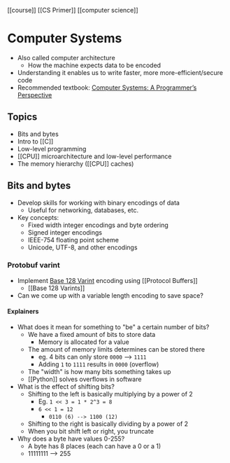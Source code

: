 [[course]] [[CS Primer]] [[computer science]]
# Computer Systems
- Also called computer architecture
	- How the machine expects data to be encoded
- Understanding it enables us to write faster, more more-efficient/secure code
- Recommended textbook: [Computer Systems: A Programmer’s Perspective](http://csapp.cs.cmu.edu/)
## Topics
- Bits and bytes
- Intro to [[C]]
- Low-level programming
- [[CPU]] microarchitecture and low-level performance
- The memory hierarchy ([[CPU]] caches)
## Bits and bytes
- Develop skills for working with binary encodings of data
	- Useful for networking, databases, etc.
- Key concepts:
	- Fixed width integer encodings and byte ordering
	- Signed integer encodings
	- IEEE-754 floating point scheme
	- Unicode, UTF-8, and other encodings
### Protobuf varint
- Implement [Base 128 Varint](https://protobuf.dev/programming-guides/encoding/#varints) encoding using [[Protocol Buffers]]
	- [[Base 128 Varints]]
- Can we come up with a variable length encoding to save space?
#### Explainers
- What does it mean for something to "be" a certain number of bits?
	- We have a fixed amount of bits to store data
		- Memory is allocated for a value
	- The amount of memory limits determines can be stored there
		- eg. 4 bits can only store `0000` --> `1111`
		- Adding `1` to `1111` results in `0000` (overflow)
	- The "width" is how many bits something takes up
	- [[Python]] solves overflows in software
- What is the effect of shifting bits?
	- Shifting to the left is basically multiplying by a power of 2
		- Eg. `1 << 3 = 1 * 2^3 = 8`
		- `6 << 1 = 12`
			- `0110 (6) --> 1100 (12)`
	- Shifting to the right is basically dividing by a power of 2
	- When you bit shift left or right, you truncate
- Why does a byte have values 0-255?
	- A byte has 8 places (each can have a 0 or a 1)
	- 11111111 --> 255